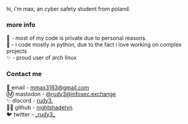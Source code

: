 hi, i'm max, an cyber safety student from poland. 

### more info

📄 - most of my code is private due to personal reasons. \
📖 - i code mostly in python, due to the fact i love working on complex projects \
✨ - proud user of arch linux

### Contact me

📨 email - [mmax3163@gmail.com](mailto:mmax3163@gmail.com)\
Ⓜ️ mastodon - [@rudy3@infosec.exchange](https://infosec.exchange/@rudy3)\
✨ discord - [rudy3.](https://discordapp.com/users/1042539859245547550)\
👨‍💻 github - [nightshadetvn](https://github.com/nightshadetvn)\
🐦 twitter - [\_rudy3\_](https://twitter.com/_rudy3_)
